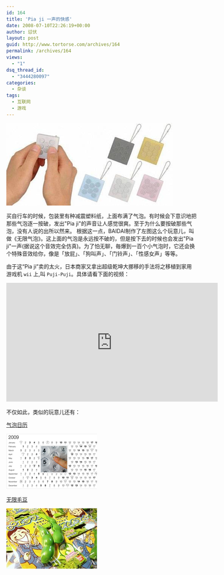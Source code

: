 ```yaml
---
id: 164
title: 'Pia ji 一声的快感'
date: 2008-07-10T22:26:19+00:00
author: 愆伏
layout: post
guid: http://www.tortorse.com/archives/164
permalink: /archives/164
views:
  - "1"
dsq_thread_id:
  - "3444280097"
categories:
  - 杂谈
tags:
  - 互联网
  - 游戏
---
```

![pia ji](/wp-content/uploads/2008/07/biaji.jpg)

买自行车的时候，包装里有种减震塑料纸，上面布满了气泡。有时候会下意识地把那些气泡逐一按破，发出"Pia ji"的声音让人感觉很爽。至于为什么要按破那些气泡，没有人说的出所以然来。 根据这一点，BAIDAI制作了左图这么个玩意儿，叫做《无限气泡》。这上面的气泡是永远按不破的，但是按下去的时候也会发出"Pia ji"一声(据说这个音效完全仿真)。为了怕无聊，毎爆到一百个小气泡时，它还会换个特殊音效给你，像是「放屁」、「狗叫声」、「门铃声」、「性感女声」等等。


由于这“Pia ji”卖的太火，日本商家又拿出超级乾坤大挪移的手法将之移植到家用游戏机 `wii` 上,叫 `Puji-Puji`。具体请看下面的视频：

<iframe width="560" height="315" src="https://www.youtube.com/embed/_8318-hZ9aQ" frameborder="0" allow="autoplay; encrypted-media" allowfullscreen></iframe>

不仅如此，类似的玩意儿还有：

[气泡日历](http://www.patent-cn.com/2008/07/09/11388.shtml)

![calendar](/wp-content/uploads/2008/07/rili.png)

[无限毛豆](http://www.ixiqi.com/archives/3526)

![无限毛豆](/wp-content/uploads/2008/07/maodou.jpg)
